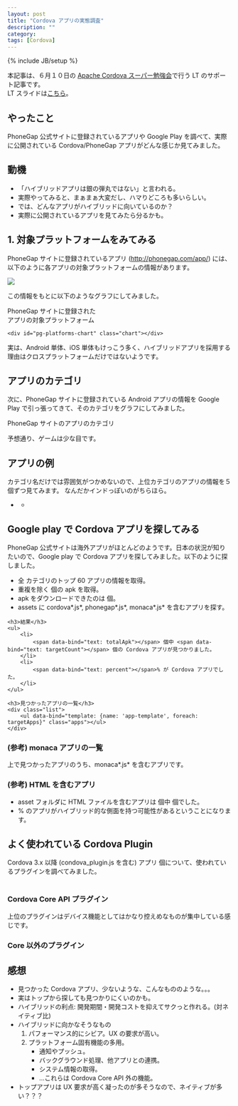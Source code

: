 ```yaml
---
layout: post
title: "Cordova アプリの実態調査"
description: ""
category: 
tags: [Cordova]
---
```

{% include JB/setup %}

<base href="/assets/posts/2014-06-10/index.htm">
<link rel="stylesheet" href="css/local.css">

<script src="/assets/lib/jquery-1.11.0.min.js"></script>
<script src="/assets/lib/highcharts.js"></script>
<script src="/assets/lib/knockout-3.1.0.js"></script>

<script src="js/model/model.js" charset="utf-8"></script>
<script src="js/model/googleplay-apps.js" charset="utf-8"></script>
<script src="js/model/phonegap-apps.js" charset="utf-8"></script>
<script src="js/model/cordova-plugins.js" charset="utf-8"></script>
<script src="js/category-name.js" charset="utf-8"></script>
<script src="js/pg-platforms.js" charset="utf-8"></script>
<script src="js/pg-categories.js" charset="utf-8"></script>
<script src="js/gp-cordova.js" charset="utf-8"></script>
<script src="js/plugins.js" charset="utf-8"></script>
<script src="js/main.js" charset="utf-8"></script>

本記事は、６月１０日の [Apache Cordova スーパー勉強会](http://atnd.org/events/51539)で行う LT のサポート記事です。<br>
LT スライドは[こちら](slide/index.html)。

## やったこと

PhoneGap 公式サイトに登録されているアプリや Google Play を調べて、実際に公開されている Cordova/PhoneGap アプリがどんな感じか見てみました。

## 動機

- 「ハイブリッドアプリは銀の弾丸ではない」と言われる。
- 実際やってみると、まぁまぁ大変だし、ハマりどころも多いらしい。
- では、どんなアプリがハイブリッドに向いているのか？
- 実際に公開されているアプリを見てみたら分るかも。

## 1. 対象プラットフォームをみてみる

PhoneGap サイトに登録されているアプリ (<http://phonegap.com/app/>) には、以下のように各アプリの対象プラットフォームの情報があります。

![](img/store.png)

この情報をもとに以下のようなグラフにしてみました。

<div id="pg-platforms">
	<div class="chart-title">PhoneGap サイトに登録された</div>
	<div class="chart-title"><span data-bind="text :count"></span> アプリの対象プラットフォーム</div>

	<div id="pg-platforms-chart" class="chart"></div>

</div>

実は、Android 単体、iOS 単体もけっこう多く、ハイブリッドアプリを採用する理由はクロスプラットフォームだけではないようです。

## アプリのカテゴリ

次に、PhoneGap サイトに登録されている Android アプリの情報を Google Play で引っ張ってきて、そのカテゴリをグラフにしてみました。

<div class="chart-title">PhoneGap サイトのアプリのカテゴリ</div>

<div id="pg-categories" class="chart"></div>

予想通り、ゲームは少な目です。

## アプリの例

カテゴリ名だけでは雰囲気がつかめないので、上位カテゴリのアプリの情報を５個ずつ見てみます。
なんだかインドっぽいのがちらほら。

<div id="pg-category-apps" class="list">
	<ul data-bind="foreach: categoryApps" class="pg-apps">
		<li>
			<span data-bind="text: name"></span>
			<ul data-bind="foreach: apps" class="apps clearfix">
				<li>
					<img data-bind="attr: {src: icon}" class="icon">
					<a data-bind="attr: {href: href}" target="_blank">
						<span data-bind="text: name" class="name"></span>
					</a><br>
					<span data-bind="text: downloadCount" class="download"></span>
				</li>
			</ul>
		</li>
	</ul>
</div>

## Google play で Cordova アプリを探してみる

PhoneGap 公式サイトは海外アプリがほとんどのようです。日本の状況が知りたいので、Google play で Cordova アプリを探してみました。以下のように探しました。

<div id="gp-apps" class="gp-apps">
	<ul>
		<li>全 <span data-bind="text: categoryCount"></span> カテゴリのトップ 60 アプリの情報を取得。
		<li>重複を除く <span data-bind="text: totalUnique"></span> 個の apk を取得。
		<li>apk をダウンロードできたのは <span data-bind="text: totalApk"></span> 個。
		<li>assets に cordova*.js*, phonegap*.js*, monaca*.js* を含むアプリを探す。
	</ul>

	<h3>結果</h3>
	<ul>
		<li>
			<span data-bind="text: totalApk"></span> 個中 <span data-bind="text: targetCount"></span> 個の Cordova アプリが見つかりました。
		</li>
		<li>
			<span data-bind="text: percent"></span>% が Cordova アプリでした。
		</li>
	</ul>

	<h3>見つかったアプリの一覧</h3>
	<div class="list">
		<ul data-bind="template: {name: 'app-template', foreach: targetApps}" class="apps"></ul>
	</div>
</div>

### (参考) monaca アプリの一覧

上で見つかったアプリのうち、monaca*.js* を含むアプリです。

<div id="gp-monaca" class="list gp-apps">
	<ul data-bind="template: {name: 'app-template', foreach: targetApps}" class="apps"></ul>
</div>

### (参考) HTML を含むアプリ

<ul id="gp-hybrid">
	<li>asset フォルダに HTML ファイルを含むアプリは <span data-bind="text: totalApk"></span> 個中 <span data-bind="text: targetCount"></span> 個でした。
	<li><span data-bind="text: percent"></span>% のアプリがハイブリッド的な側面を持つ可能性があるということになります。
</ul>

## よく使われている Cordova Plugin

<div id="plugins">
Cordova 3.x 以降 (condova_plugin.js を含む) アプリ <span data-bind="text: apkCount"></span> 個について、使われているプラグインを調べてみました。
</div>
<br>

### Cordova Core API プラグイン
<div id="core-plugins" class="chart"></div>

上位のプラグインはデバイス機能としてはかなり控えめなものが集中している感じです。

### Core 以外のプラグイン
<div id="non-core-plugins" class="chart"></div>

## 感想
- 見つかった Cordova アプリ、少ないような、こんなもののような。。。
- 実はトップから探しても見つかりにくいのかも。
- ハイブリッドの利点: 開発期間・開発コストを抑えてサクっと作れる。(対ネイティブ比)
- ハイブリッドに向かなそうなもの
	1. パフォーマンス的にシビア。UX の要求が高い。
	2. プラットフォーム固有機能の多用。
		- 通知やプッシュ。
		- バックグラウンド処理、他アプリとの連携。
		- システム情報の取得。
		- ...これらは Cordova Core API 外の機能。
- トップアプリは UX 要求が高く凝ったのが多そうなので、ネイティブが多い？？？

<!-- templates -->
<script type="text/html" id="app-template">
	<li><table>
		<tr>
			<td rowspan="2"><img data-bind="attr: {src: icon}" class="icon"></td>
			<td><a data-bind="attr: {href: href}" target="_blank">
				<span data-bind="text: name"></span>
			</a></td>
		</tr>
		<tr>
			<td class="download">
			<span data-bind="text: categoryName"></span>&nbsp;
			<span data-bind="text: downloadCount"></span> ダウンロード
			</td>
		</tr>
	</table></li>
</script>

